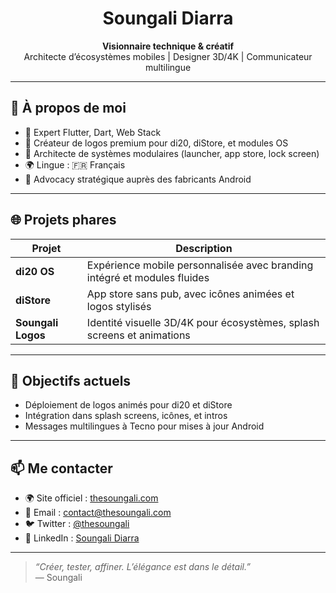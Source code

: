 <h1 align="center">Soungali Diarra</h1>
<p align="center">
  <strong>Visionnaire technique & créatif</strong><br>
  Architecte d’écosystèmes mobiles | Designer 3D/4K | Communicateur multilingue
</p>

---

## 🚀 À propos de moi

- 🔧 Expert Flutter, Dart, Web Stack
- 🎨 Créateur de logos premium pour di20, diStore, et modules OS
- 🧠 Architecte de systèmes modulaires (launcher, app store, lock screen)
- 🌍 Lingue : 🇫🇷 Français 
- 📢 Advocacy stratégique auprès des fabricants Android

---

## 🌐 Projets phares

| Projet        | Description                                                                 |
|---------------|------------------------------------------------------------------------------|
| **di20 OS**   | Expérience mobile personnalisée avec branding intégré et modules fluides     |
| **diStore**   | App store sans pub, avec icônes animées et logos stylisés                    |
| **Soungali Logos** | Identité visuelle 3D/4K pour écosystèmes, splash screens et animations |

---

## 🎯 Objectifs actuels

- Déploiement de logos animés pour di20 et diStore  
- Intégration dans splash screens, icônes, et intros  
- Messages multilingues à Tecno pour mises à jour Android

---

## 📫 Me contacter

- 🌍 Site officiel : [thesoungali.com](https://thesoungali.com)
- 📧 Email : contact@thesoungali.com
- 🐦 Twitter : [@thesoungali](https://twitter.com/thesoungali)
- 💼 LinkedIn : [Soungali Diarra](https://linkedin.com/in/thesoungali)

---

> *“Créer, tester, affiner. L’élégance est dans le détail.”*  
> — Soungali
